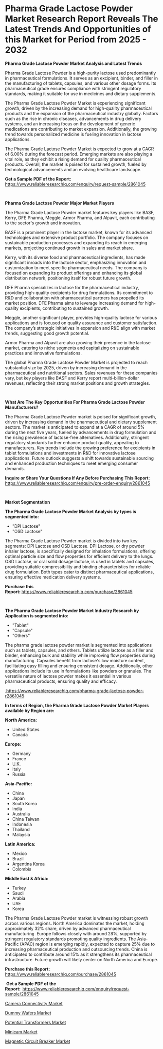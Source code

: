 <p><h1>Pharma Grade Lactose Powder Market Research Report Reveals The Latest Trends And Opportunities of this Market for Period from 2025 - 2032</h1></p><p><strong>Pharma Grade Lactose Powder Market Analysis and Latest Trends</strong></p>
<p><p>Pharma Grade Lactose Powder is a high-purity lactose used predominantly in pharmaceutical formulations. It serves as an excipient, binder, and filler in the manufacturing of tablets, capsules, and various other dosage forms. Its pharmaceutical grade ensures compliance with stringent regulatory standards, making it suitable for use in medicines and dietary supplements.</p><p>The Pharma Grade Lactose Powder Market is experiencing significant growth, driven by the increasing demand for high-quality pharmaceutical products and the expansion of the pharmaceutical industry globally. Factors such as the rise in chronic diseases, advancements in drug delivery systems, and an increasing focus on the development of generic medications are contributing to market expansion. Additionally, the growing trend towards personalized medicine is fueling innovation in lactose applications.</p><p>The Pharma Grade Lactose Powder Market is expected to grow at a CAGR of 6.00% during the forecast period. Emerging markets are also playing a vital role, as they exhibit a rising demand for quality pharmaceutical products. Overall, the market is poised for sustained growth, fueled by technological advancements and an evolving healthcare landscape.</p></p>
<p><strong>Get a Sample PDF of the Report:&nbsp;</strong> <a href="https://www.reliableresearchiq.com/enquiry/request-sample/2861045?utm_campaign=2840&utm_medium=2&utm_source=Github&utm_content=ia&utm_term=12032025&utm_id=pharma-grade-lactose-powder">https://www.reliableresearchiq.com/enquiry/request-sample/2861045</a></p>
<p>&nbsp;</p>
<p><strong>Pharma Grade Lactose Powder Major Market Players</strong></p>
<p><p>The Pharma Grade Lactose Powder market features key players like BASF, Kerry, DFE Pharma, Meggle, Armor Pharma, and Alpavit, each contributing to the sector's growth and innovation.</p><p>BASF is a prominent player in the lactose market, known for its advanced technologies and extensive product portfolio. The company focuses on sustainable production processes and expanding its reach in emerging markets, projecting continued growth in sales and market share.</p><p>Kerry, with its diverse food and pharmaceutical ingredients, has made significant inroads into the lactose sector, emphasizing innovation and customization to meet specific pharmaceutical needs. The company is focused on expanding its product offerings and enhancing its global distribution network, positioning itself for robust future growth.</p><p>DFE Pharma specializes in lactose for the pharmaceutical industry, providing high-quality excipients for drug formulations. Its commitment to R&D and collaboration with pharmaceutical partners has propelled its market position. DFE Pharma aims to leverage increasing demand for high-quality excipients, contributing to sustained growth.</p><p>Meggle, another significant player, provides high-quality lactose for various applications and is focused on quality assurance and customer satisfaction. The company’s strategic initiatives in expansion and R&D align with market trends, suggesting good growth potential.</p><p>Armor Pharma and Alpavit are also growing their presence in the lactose market, catering to niche segments and capitalizing on sustainable practices and innovative formulations.</p><p>The global Pharma Grade Lactose Powder Market is projected to reach substantial size by 2025, driven by increasing demand in the pharmaceutical and nutritional sectors. Sales revenues for these companies vary, but key players like BASF and Kerry report multi-billion-dollar revenues, reflecting their strong market positions and growth strategies.</p></p>
<p>&nbsp;</p>
<p><strong>What Are The Key Opportunities For Pharma Grade Lactose Powder Manufacturers?</strong></p>
<p><p>The Pharma Grade Lactose Powder market is poised for significant growth, driven by increasing demand in the pharmaceutical and dietary supplement sectors. The market is anticipated to expand at a CAGR of around 5% during the next five years, fueled by advancements in drug formulation and the rising prevalence of lactose-free alternatives. Additionally, stringent regulatory standards further enhance product quality, appealing to manufacturers. Key trends include the growing preference for excipients in tablet formulations and investments in R&D for innovative lactose applications. Future outlook suggests a shift towards sustainable sourcing and enhanced production techniques to meet emerging consumer demands.</p></p>
<p><strong>Inquire or Share Your Questions If Any Before Purchasing This Report:</strong> <a href="https://www.reliableresearchiq.com/enquiry/pre-order-enquiry/2861045?utm_campaign=2840&utm_medium=2&utm_source=Github&utm_content=ia&utm_term=12032025&utm_id=pharma-grade-lactose-powder">https://www.reliableresearchiq.com/enquiry/pre-order-enquiry/2861045</a></p>
<p>&nbsp;</p>
<p><strong>Market Segmentation</strong></p>
<p><strong>The Pharma Grade Lactose Powder Market Analysis by types is segmented into:</strong></p>
<p><ul><li>"DPI Lactose"</li><li>"OSD Lactose"</li></ul></p>
<p><p>The Pharma Grade Lactose Powder market is divided into two key segments: DPI Lactose and OSD Lactose. DPI Lactose, or dry powder inhaler lactose, is specifically designed for inhalation formulations, offering optimal particle size and flow properties for efficient delivery to the lungs. OSD Lactose, or oral solid dosage lactose, is used in tablets and capsules, providing suitable compressibility and binding characteristics for reliable drug formulation. Both types cater to distinct pharmaceutical applications, ensuring effective medication delivery systems.</p></p>
<p><strong>Purchase this Report:&nbsp;</strong><a href="https://www.reliableresearchiq.com/purchase/2861045?utm_campaign=2840&utm_medium=2&utm_source=Github&utm_content=ia&utm_term=12032025&utm_id=pharma-grade-lactose-powder">https://www.reliableresearchiq.com/purchase/2861045</a></p>
<p>&nbsp;</p>
<p><strong>The Pharma Grade Lactose Powder Market Industry Research by Application is segmented into:</strong></p>
<p><ul><li>"Tablet"</li><li>"Capsule"</li><li>"Others"</li></ul></p>
<p><p>The pharma grade lactose powder market is segmented into applications such as tablets, capsules, and others. Tablets utilize lactose as a filler and binder, enhancing bulk and stability while improving flow properties during manufacturing. Capsules benefit from lactose's low moisture content, facilitating easy filling and ensuring consistent dosage. Additionally, other applications include its use in formulations like powders or granules. The versatile nature of lactose powder makes it essential in various pharmaceutical products, ensuring quality and efficacy.</p></p>
<p><a href="https://www.reliableresearchiq.com/pharma-grade-lactose-powder-r2861045?utm_campaign=2840&utm_medium=2&utm_source=Github&utm_content=ia&utm_term=12032025&utm_id=pharma-grade-lactose-powder">&nbsp;https://www.reliableresearchiq.com/pharma-grade-lactose-powder-r2861045</a></p>
<p><strong>In terms of Region, the Pharma Grade Lactose Powder Market Players available by Region are:</strong></p>
<p>
    <p> <strong> North America: </strong>
        <ul>
            <li>United States</li>
            <li>Canada</li>
        </ul>
        </p> 
    <p> <strong> Europe: </strong>
        <ul>
            <li>Germany</li>
            <li>France</li>
            <li>U.K.</li>
            <li>Italy</li>
            <li>Russia</li>
        </ul>
        </p> 
    <p> <strong> Asia-Pacific: </strong>
        <ul>
            <li>China</li>
            <li>Japan</li>
            <li>South Korea</li>
            <li>India</li>
            <li>Australia</li>
            <li>China Taiwan</li>
            <li>Indonesia</li>
            <li>Thailand</li>
            <li>Malaysia</li>
        </ul>
        </p> 
    <p> <strong> Latin America: </strong>
        <ul>
            <li>Mexico</li>
            <li>Brazil</li>
            <li>Argentina Korea</li>
            <li>Colombia</li>
        </ul>
        </p> 
    <p> <strong> Middle East & Africa: </strong>
        <ul>
            <li>Turkey</li>
            <li>Saudi</li>
            <li>Arabia</li>
            <li>UAE</li>
            <li>Korea</li>
        </ul>
    </p>
    </p>
<p><p>The Pharma Grade Lactose Powder market is witnessing robust growth across various regions. North America dominates the market, holding approximately 32% share, driven by advanced pharmaceutical manufacturing. Europe follows closely with around 28%, supported by stringent regulatory standards promoting quality ingredients. The Asia-Pacific (APAC) region is emerging rapidly, expected to capture 25% due to increasing pharmaceutical production and outsourcing trends. China is anticipated to contribute around 15% as it strengthens its pharmaceutical infrastructure. Future growth will likely center on North America and Europe.</p></p>
<p><strong>Purchase this Report: </strong><a href="https://www.reliableresearchiq.com/purchase/2861045?utm_campaign=2840&utm_medium=2&utm_source=Github&utm_content=ia&utm_term=12032025&utm_id=pharma-grade-lactose-powder">https://www.reliableresearchiq.com/purchase/2861045</a></p>
<p>&nbsp;<strong>Get a Sample PDF of the Report:&nbsp;&nbsp;</strong><a href="https://www.reliableresearchiq.com/enquiry/request-sample/2861045?utm_campaign=2840&utm_medium=2&utm_source=Github&utm_content=ia&utm_term=12032025&utm_id=pharma-grade-lactose-powder">https://www.reliableresearchiq.com/enquiry/request-sample/2861045</a></p>
<p><strong></strong></p>
<p><p><a href="https://www.linkedin.com/pulse/camera-connectivity-market-size-overview-comprehensive-industry-iyuif?utm_campaign=2840&utm_medium=2&utm_source=Github&utm_content=ia&utm_term=12032025&utm_id=pharma-grade-lactose-powder">Camera Connectivity Market</a></p><p><a href="https://www.linkedin.com/pulse/dummy-wafersmarket-analysis-forecastinggrowth-drivers-opportunities-ahksc?utm_campaign=2840&utm_medium=2&utm_source=Github&utm_content=ia&utm_term=12032025&utm_id=pharma-grade-lactose-powder">Dummy Wafers Market</a></p><p><a href="https://www.linkedin.com/pulse/examining-global-potential-transformers-markets-88cagr-qo0ac?utm_campaign=2840&utm_medium=2&utm_source=Github&utm_content=ia&utm_term=12032025&utm_id=pharma-grade-lactose-powder">Potential Transformers Market</a></p><p><a href="https://www.linkedin.com/pulse/industry-insights-global-minicam-markets-growth-projections-2umsf?utm_campaign=2840&utm_medium=2&utm_source=Github&utm_content=ia&utm_term=12032025&utm_id=pharma-grade-lactose-powder">Minicam Market</a></p><p><a href="https://www.linkedin.com/pulse/projected-magnetic-circuit-breaker-market-growth-64-cagr-g5zvc?utm_campaign=2840&utm_medium=2&utm_source=Github&utm_content=ia&utm_term=12032025&utm_id=pharma-grade-lactose-powder">Magnetic Circuit Breaker Market</a></p></p>